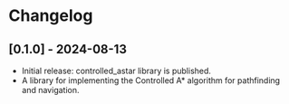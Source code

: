 # Changelog

## [0.1.0] - 2024-08-13

- Initial release: controlled_astar library is published.
- A library for implementing the Controlled A\* algorithm for pathfinding and navigation.
